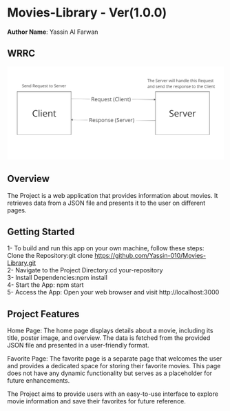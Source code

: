 # Movies-Library - Ver(1.0.0)
**Author Name**: Yassin Al Farwan
## WRRC
![something wrong happened](./images/ClientAndServer.png)
## Overview
The Project is a web application that provides information about movies. It retrieves data from a JSON file and presents it to the user on different pages.

## Getting Started
1- To build and run this app on your own machine, follow these steps:
<br>
Clone the Repository:git clone https://github.com/Yassin-010/Movies-Library.git
<br>
2- Navigate to the Project Directory:cd your-repository
<br>
3- Install Dependencies:npm install
<br>
4- Start the App: npm start
<br>
5- Access the App: Open your web browser and visit http://localhost:3000










## Project Features
Home Page: The home page displays details about a movie, including its title, poster image, and overview. The data is fetched from the provided JSON file and presented in a user-friendly format.

Favorite Page: The favorite page is a separate page that welcomes the user and provides a dedicated space for storing their favorite movies. This page does not have any dynamic functionality but serves as a placeholder for future enhancements.

The Project aims to provide users with an easy-to-use interface to explore movie information and save their favorites for future reference.